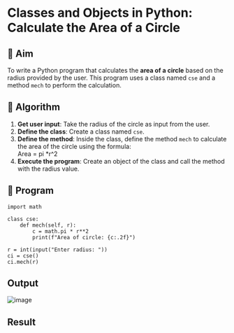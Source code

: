 # Classes and Objects in Python: Calculate the Area of a Circle

## 🎯 Aim
To write a Python program that calculates the **area of a circle** based on the radius provided by the user. This program uses a class named `cse` and a method `mech` to perform the calculation.

## 🧠 Algorithm
1. **Get user input**: Take the radius of the circle as input from the user.
2. **Define the class**: Create a class named `cse`.
3. **Define the method**: Inside the class, define the method `mech` to calculate the area of the circle using the formula:  
   Area = pi *r^2 
4. **Execute the program**: Create an object of the class and call the method with the radius value.

## 🧾 Program
```
import math

class cse:
    def mech(self, r):
        c = math.pi * r**2
        print(f"Area of circle: {c:.2f}")

r = int(input("Enter radius: "))
ci = cse() 
ci.mech(r)
```
## Output
![image](https://github.com/user-attachments/assets/c3a4faee-8629-4b34-af04-b0269f2feed1)

## Result
